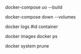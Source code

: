 docker-compose uo --build

docker-compose down --volumes

docker logs #id container

docker images
docker ps

docker system prune
